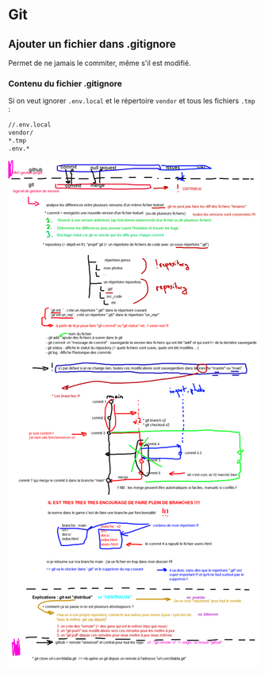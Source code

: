 # Git

## Ajouter un fichier dans .gitignore

Permet de ne jamais le commiter, même s'il est modifié.

### Contenu du fichier .gitignore

Si on veut ignorer `.env.local` et le répertoire `vendor` et tous les fichiers `.tmp` :

```
//.env.local
vendor/
*.tmp
.env.*
```

![](./img/git_github.png)